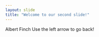 ```yaml
---
layout: slide
title: "Welcome to our second slide!"
---
```

Albert Finch
Use the left arrow to go back!
